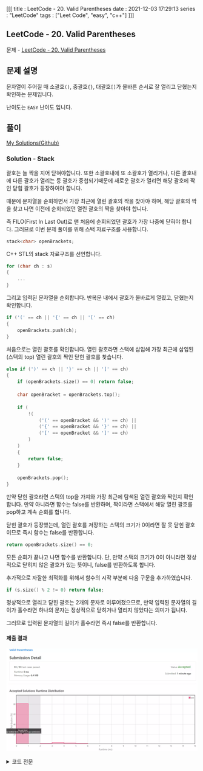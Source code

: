 [[[
title : LeetCode - 20. Valid Parentheses
date : 2021-12-03 17:29:13
series : "LeetCode"
tags : ["Leet Code", "easy", "c++"]
]]]

## LeetCode - 20. Valid Parentheses
문제 - [LeetCode - 20. Valid Parentheses](https://leetcode.com/problems/valid-parentheses/)

## 문제 설명
문자열이 주어질 때 소괄호`()`, 중괄호`{}`, 대괄호`[]`가 올바른 순서로 잘 열리고 닫혔는지 확인하는 문제입니다.

난이도는 `EASY` 난이도 입니다.

## 풀이
[My Solutions(Github)](https://github.com/LDobac/leetcode/tree/master/20.%20Valid%20Parentheses)

### Solution - Stack
괄호는 늘 짝을 지어 닫혀야합니다. 또한 소괄호내에 또 소괄호가 열리거나, 다른 괄호내에 다른 괄호가 열리는 등 괄호가 중첩되기때문에 새로운 괄호가 열리면 해당 괄호에 짝인 닫힘 괄호가 등장하여야 합니다.

때문에 문자열을 순회하면서 가장 최근에 열린 괄호의 짝을 찾아야 하며, 해당 괄호의 짝을 찾고 나면 이전에 순회되었던 열린 괄호의 짝을 찾아야 합니다.

즉 FILO(First In Last Out)로 맨 처음에 순회되었던 괄호가 가장 나중에 닫혀야 합니다. 그러므로 이번 문제 풀이를 위해 스택 자료구조를 사용합니다.

```c++
stack<char> openBrackets;
```

C++ STL의 stack 자료구조를 선언합니다.

```c++
for (char ch : s)
{
    ...
}
```

그리고 입력된 문자열을 순회합니다. 반복문 내에서 괄호가 올바르게 열렸고, 닫혔는지 확인합니다.

```c++
if ('(' == ch || '{' == ch || '[' == ch)
{
    openBrackets.push(ch);
}
```

처음으로는 열린 괄호를 확인합니다. 열린 괄호라면 스택에 삽입해 가장 최근에 삽입된(스택의 top) 열린 괄호의 짝인 닫힌 괄호를 찾습니다.

```c++
else if (')' == ch || '}' == ch || ']' == ch)
{
    if (openBrackets.size() == 0) return false;

    char openBracket = openBrackets.top();

    if (
        !(
            ('(' == openBracket && ')' == ch) || 
            ('{' == openBracket && '}' == ch) || 
            ('[' == openBracket && ']' == ch)
        )
    )
    {
        return false;
    }

    openBrackets.pop();
}
```

만약 닫힌 괄호라면 스택의 top을 가져와 가장 최근에 탐색된 열린 괄호와 짝인지 확인합니다. 만약 아니라면 함수는 false를 반환하며, 짝이라면 스택에서 해당 열린 괄호를 pop하고 계속 순회를 합니다.

닫힌 괄호가 등장했는데, 열린 괄호를 저장하는 스택의 크기가 0이라면 잘 못 닫힌 괄호이므로 즉시 함수는 false를 반환합니다.

```c++
return openBrackets.size() == 0;
```

모든 순회가 끝나고 나면 함수를 반환합니다. 단, 만약 스택의 크기가 0이 아니라면 정상적으로 닫히지 않은 괄호가 있는 뜻이니, false를 반환하도록 합니다.

추가적으로 자잘한 최적화를 위해서 함수의 시작 부분에 다음 구문을 추가하였습니다.

```c++
if (s.size() % 2 != 0) return false;
```

정상적으로 열리고 닫힌 괄호는 2개의 문자로 이루어졌으므로, 만약 입력된 문자열의 길이가 홀수라면 하나의 문자는 정상적으로 닫히거나 열리지 않았다는 의미가 됩니다.

그러므로 입력된 문자열의 길이가 홀수라면 즉시 false를 반환합니다.

#### 제출 결과
![Solution 1 result](./assets/images/leet_code/20/result_1.webp)

<details>
<summary>코드 전문</summary>

```c++
class Solution 
{
public:
    bool isValid(string s) 
    {
        if (s.size() % 2 != 0) return false;

        stack<char> openBrackets;

        for (char ch : s)
        {
            if ('(' == ch || '{' == ch || '[' == ch)
            {
                openBrackets.push(ch);
            }
            else if (')' == ch || '}' == ch || ']' == ch)
            {
                if (openBrackets.size() == 0) return false;

                char openBracket = openBrackets.top();

                if (
                    !(
                        ('(' == openBracket && ')' == ch) || 
                        ('{' == openBracket && '}' == ch) || 
                        ('[' == openBracket && ']' == ch)
                    )
                )
                {
                    return false;
                }

                openBrackets.pop();
            }
        }

        return openBrackets.size() == 0;
    }
};
```

</details>
